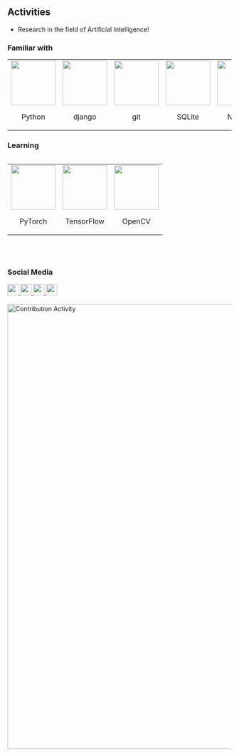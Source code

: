 
<br>


## Activities

<ul>
 <li>
  Research in the field of Artificial Intelligence!
  </li>
</ul>

### Familiar with
<table>
<tr>
<td align="center">
<img src="https://www.vectorlogo.zone/logos/python/python-icon.svg" width="100"/>
<p align="center">
Python
</p>
</td>
<td align="center">
<img src="https://www.vectorlogo.zone/logos/djangoproject/djangoproject-icon.svg" width="100"/>
<p align="center">
django
</p>
</td>
<td align="center">
<img src="https://www.vectorlogo.zone/logos/git-scm/git-scm-icon.svg" width="100"/>
<p align="center">
git
 <td align="center">
<img src="https://www.vectorlogo.zone/logos/sqlite/sqlite-icon.svg" width="100"/>
<p align="center">
SQLite
 <td align="center">
<img src="https://www.vectorlogo.zone/logos/numpy/numpy-icon.svg" width="100"/>
<p align="center">
NumPy
 <td align="center">
<img src="https://upload.wikimedia.org/wikipedia/commons/e/ed/Pandas_logo.svg" width="100"/>
</tr>
<table>

### Learning
<table>
<tr>
<td align="center">
<img src="https://www.vectorlogo.zone/logos/pytorch/pytorch-icon.svg" width="100"/>
<p align="center">
PyTorch
</p>
</td>
<td align="center">
<img src="https://www.vectorlogo.zone/logos/tensorflow/tensorflow-icon.svg" width="100"/>
<p align="center">
TensorFlow
 <td align="center">
<img src="https://www.vectorlogo.zone/logos/opencv/opencv-icon.svg" width="100"/>
<p align="center">
OpenCV
</p>
</td>
</tr>
<table>



<br>

                                                                                        
<br>  

### Social Media 
<a href="https://gitlab.com/azimidanial1380">
    <img src="https://www.vectorlogo.zone/logos/gitlab/gitlab-icon.svg" width="25">
</a>
<a href="https://www.linkedin.com/in/danial-azimi-1256a821a">
    <img src="https://www.vectorlogo.zone/logos/linkedin/linkedin-tile.svg" width="25">
</a>
<a href="https://www.instagram.com/danialazimi10">
     <img src="https://www.vectorlogo.zone/logos/instagram/instagram-tile.svg" width="25">
</a>
<a href="mailto:azimidanial1380@gmail.com">
    <img src="https://www.vectorlogo.zone/logos/gmail/gmail-icon.svg" width="25">
</a>

<br>
<br>
<img alt="Contribution Activity" src="https://activity-graph.herokuapp.com/graph?username=danialazimi10&bg_color=#090824&color=0095d9&line=#012413&point=#cad9d1" width="1000"/>

<!-- <p align="center">
<img src="mern.gif" width="600"/>
</p> -->
<br>
                                            
                               

